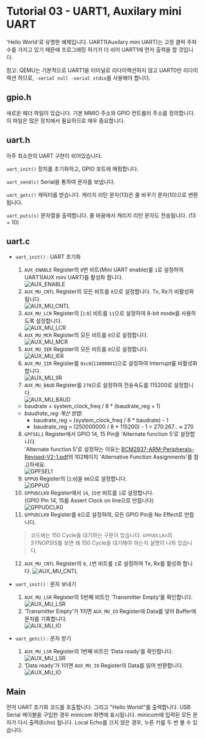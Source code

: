 Tutorial 03 - UART1, Auxilary mini UART
=======================================

'Hello World'로 유명한 예제입니다. UART1(Auxilary mini UART)는 고정 클럭 주파수를 가지고 있기 때문에 프로그래밍 하기가 더 쉬어 UART1에 먼저 출력을 할 것입니다.

참고: QEMU는 기본적으로 UART1을 터미널로 리다이렉션하지 않고 UART0만 리다이렉션 하므로, `-serial null -serial stdio`를 사용해야 합니다.

gpio.h
------

새로운 헤더 파일이 있습니다. 기본 MMIO 주소와 GPIO 컨트롤러 주소를 정의합니다. 이 파일은 많은 장치에서 필요하므로 매우 중요합니다.

uart.h
------

아주 최소한의 UART 구현이 되어있습니다.

`uart_init()` 장치를 초기화하고, GPIO 포트에 매핑합니다.

`uart_send(c)` Serial을 통하여 문자를 보냅니다.

`uart_getc()` 캐릭터를 받습니다. 캐리지 리턴 문자(13)은 줄 바꾸기 문자(10)으로 변환됩니다.

`uart_puts(s)` 문자열을 출력합니다. 줄 바꿈에서 캐리지 리턴 문자도 전송됩니다. (13 + 10)

uart.c
------

- `uart_init()` : UART 초기화
  1. `AUX_ENABLE` Register의 `0`번 비트(Mini UART enable)를 `1`로 설정하여 UART1(AUX mini UART)를 활성화 합니다.  
  ![AUX_ENABLE](./images/AUX_ENABLE.png)
  2. `AUX_MU_CNTL` Register의 모든 비트를 `0`으로 설정합니다. Tx, Rx가 비활성화 됩니다.  
  ![AUX_MU_CNTL](./images/AUX_MU_CNTL.png)
  3. `AUX_MU_LCR` Register의 [`1`:`0`] 비트를 `11`으로 설정하여 8-bit mode를 사용하도록 설정합니다.  
  ![AUX_MU_LCR](./images/AUX_MU_LCR.png)
  4. `AUX_MU_MCR` Register의 모든 비트를 `0`으로 설정합니다.  
  ![AUX_MU_MCR](./images/AUX_MU_MCR.png)
  5. `AUX_MU_IER` Register의 모든 비트를 `0`으로 설정합니다.  
  ![AUX_MU_IER](./images/AUX_MU_IER.png)
  6. `AUX_MU_IIR` Register를 `0xc6`(`11000001`)으로 설정하여 Interrupt를 비활성화 합니다.  
  ![AUX_MU_IIR](./images/AUX_MU_IIR.png)
  7. `AUX_MU_BAUD` Register를 `270`으로 설정하여 전송속도를 115200로 설정합니다.  
  ![AUX_MU_BAUD](./images/AUX_MU_BAUD.png)
    - baudrate = system_clock_freq / 8 * (baudrate_reg + 1)
    - *baudrate_reg 계산 방법:*
      - baudrate_reg = (system_clock_freq / 8 * baudrate) - 1
      - baudrate_reg = (250000000 / 8 * 115200) - 1 = 270.267‥ ≈ 270
  8. `GPFSEL1` Register에서 GPIO 14, 15 Pin을 ‘Alternate function 5’로 설정합니다.  
  'Alternate function 5'로 설정하는 이유는 [BCM2837-ARM-Peripherals-Revised-V2-1.pdf](https://raw.githubusercontent.com/LeeKyuHyuk/Raspberry-Pi-Bare-Metal/raspberry-pi-3/Documentation/BCM2837-ARM-Peripherals-Revised-V2-1.pdf)의 102페이지 'Alternative Function Assignments'를 참고하세요.  
  ![GPFSEL1](./images/GPFSEL1.png)
  9. `GPPUD` Register의 [`1`:`0`]을 `00`으로 설정합니다.  
  ![GPPUD](./images/GPPUD.png)
  10. `GPPUDCLK0` Register에서 `14`, `15번` 비트를 `1`로 설정합니다.  
  (GPIO Pin 14, 15를 Assert Clock on line으로 만듭니다)  
  ![GPPUDCLK0](./images/GPPUDCLK0.png)
  11. `GPPUDCLK0` Register를 `0`으로 설정하여, 모든 GPIO Pin을 No Effect로 만듭니다.
  > 코드에는 150 Cycle을 대기하는 구문이 있습니다. `GPPUDCLKn`의 *SYNOPSIS*를 보면 왜 150 Cycle을 대기해야 하는지 설명이 나와 있습니다.
  12. `AUX_MU_CNTL` Register의 `0`, `1`번 비트를 `1`로 설정하여 Tx, Rx를 활성화 합니다.
  ![AUX_MU_CNTL](./images/AUX_MU_CNTL.png)

- `uart_init()` : 문자 보내기
  1. `AUX_MU_LSR` Register의 5번째 비트인 ‘Transmitter Empty’를 확인합니다.  
  ![AUX_MU_LSR](./images/AUX_MU_LSR.png)
  2. ‘Transmitter Empty’가 1이면 `AUX_MU_IO` Register에 Data를 넣어 Buffer에 문자를 기록합니다.  
  ![AUX_MU_IO](./images/AUX_MU_IO.png)

- `uart_getc()` : 문자 받기
  1. `AUX_MU_LSR` Register의 1번째 비트인 ‘Data ready’를 확인합니다.  
  ![AUX_MU_LSR](./images/AUX_MU_LSR.png)
  2. ‘Data ready’가 1이면 `AUX_MU_IO` Register의 Data를 읽어 반환합니다.  
  ![AUX_MU_IO](./images/AUX_MU_IO.png)

Main
----

먼저 UART 초기화 코드를 호출합니다. 그리고 "Hello World!"를 출력합니다. USB Serial 케이블을 구입한 경우 minicom 화면에 표시됩니다. minicom에 입력된 모든 문자가 다시 출력(Echo) 됩니다. Local Echo를 끄지 않은 경우, 누른 키를 두 번 볼 수 있습니다.
